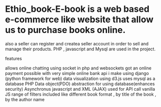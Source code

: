 # Ethio_book-E-book is a web based e-commerce like website that allow us to purchase books online.
also a seller can register and createa seller account in order to sell and manage their products.
PHP , javascript and Mysql are used in the  project.


features 

allows online chatting using socket in php and websockets
got an online payment possible with very simple online bank api i make using django (python framework for web)
data visualization using d3.js 
uses mysql as a database
PHP Data object(PDO) abstraction for using database(enhances security)
Asynchronus javascript and XML (AJAX) used for API call vanilla JS
range of filters included like different book format , by title of the book , by the author name 
